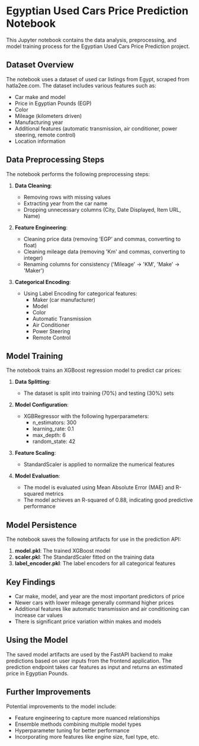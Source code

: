 # Egyptian Used Cars Price Prediction Notebook

This Jupyter notebook contains the data analysis, preprocessing, and model training process for the Egyptian Used Cars Price Prediction project.

## Dataset Overview

The notebook uses a dataset of used car listings from Egypt, scraped from hatla2ee.com. The dataset includes various features such as:

- Car make and model
- Price in Egyptian Pounds (EGP)
- Color
- Mileage (kilometers driven)
- Manufacturing year
- Additional features (automatic transmission, air conditioner, power steering, remote control)
- Location information

## Data Preprocessing Steps

The notebook performs the following preprocessing steps:

1. **Data Cleaning**:
   - Removing rows with missing values
   - Extracting year from the car name
   - Dropping unnecessary columns (City, Date Displayed, Item URL, Name)

2. **Feature Engineering**:
   - Cleaning price data (removing 'EGP' and commas, converting to float)
   - Cleaning mileage data (removing 'Km' and commas, converting to integer)
   - Renaming columns for consistency ('Mileage' → 'KM', 'Make' → 'Maker')

3. **Categorical Encoding**:
   - Using Label Encoding for categorical features:
     - Maker (car manufacturer)
     - Model
     - Color
     - Automatic Transmission
     - Air Conditioner
     - Power Steering
     - Remote Control

## Model Training

The notebook trains an XGBoost regression model to predict car prices:

1. **Data Splitting**:
   - The dataset is split into training (70%) and testing (30%) sets

2. **Model Configuration**:
   - XGBRegressor with the following hyperparameters:
     - n_estimators: 300
     - learning_rate: 0.1
     - max_depth: 6
     - random_state: 42

3. **Feature Scaling**:
   - StandardScaler is applied to normalize the numerical features

4. **Model Evaluation**:
   - The model is evaluated using Mean Absolute Error (MAE) and R-squared metrics
   - The model achieves an R-squared of 0.88, indicating good predictive performance

## Model Persistence

The notebook saves the following artifacts for use in the prediction API:

1. **model.pkl**: The trained XGBoost model
2. **scaler.pkl**: The StandardScaler fitted on the training data
3. **label_encoder.pkl**: The label encoders for all categorical features

## Key Findings

- Car make, model, and year are the most important predictors of price
- Newer cars with lower mileage generally command higher prices
- Additional features like automatic transmission and air conditioning can increase car values
- There is significant price variation within makes and models

## Using the Model

The saved model artifacts are used by the FastAPI backend to make predictions based on user inputs from the frontend application. The prediction endpoint takes car features as input and returns an estimated price in Egyptian Pounds.

## Further Improvements

Potential improvements to the model include:
- Feature engineering to capture more nuanced relationships
- Ensemble methods combining multiple model types
- Hyperparameter tuning for better performance
- Incorporating more features like engine size, fuel type, etc. 